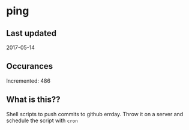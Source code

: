 # ping

## Last updated
2017-05-14

## Occurances
Incremented: 486

## What is this??
Shell scripts to push commits to github errday. Throw it on a server and schedule the script with `cron`


